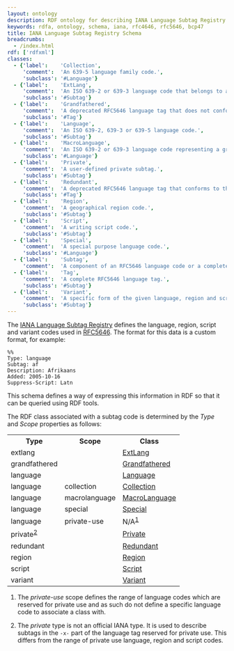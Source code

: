 ```yaml
---
layout: ontology
description: RDF ontology for describing IANA Language Subtag Registry data.
keywords: rdfa, ontology, schema, iana, rfc4646, rfc5646, bcp47
title: IANA Language Subtag Registry Schema
breadcrumbs:
  - /index.html
rdf: ['rdfxml']
classes:
  - {'label':    'Collection',
     'comment':  'An 639-5 language family code.',
     'subclass': '#Language'}
  - {'label':    'ExtLang',
     'comment':  'An ISO 639-2 or 639-3 language code that belongs to a macrolanguage.',
     'subclass': '#Subtag'}
  - {'label':    'Grandfathered',
     'comment':  'A deprecated RFC5646 language tag that does not conform to the RFC5646 syntax.',
     'subclass': '#Tag'}
  - {'label':    'Language',
     'comment':  'An ISO 639-2, 639-3 or 639-5 language code.',
     'subclass': '#Subtag'}
  - {'label':    'MacroLanguage',
     'comment':  'An ISO 639-2 or 639-3 language code representing a group of languages.',
     'subclass': '#Language'}
  - {'label':    'Private',
     'comment':  'A user-defined private subtag.',
     'subclass': '#Subtag'}
  - {'label':    'Redundant',
     'comment':  'A deprecated RFC5646 language tag that conforms to the RFC5646 syntax.',
     'subclass': '#Tag'}
  - {'label':    'Region',
     'comment':  'A geographical region code.',
     'subclass': '#Subtag'}
  - {'label':    'Script',
     'comment':  'A writing script code.',
     'subclass': '#Subtag'}
  - {'label':    'Special',
     'comment':  'A special purpose language code.',
     'subclass': '#Language'}
  - {'label':    'Subtag',
     'comment':  'A component of an RFC5646 language code or a complete grandfathered/redundant tag.'}
  - {'label':    'Tag',
     'comment':  'A complete RFC5646 language tag.',
     'subclass': '#Subtag'}
  - {'label':    'Variant',
     'comment':  'A specific form of the given language, region and script.',
     'subclass': '#Subtag'}
---
```


The [IANA Language Subtag Registry](http://www.iana.org/assignments/language-subtag-registry)
defines the language, region, script and variant codes used in
[RFC5646](http://tools.ietf.org/rfc/rfc5646.txt). The format for this data is a
custom format, for example:

    %%
    Type: language
    Subtag: af
    Description: Afrikaans
    Added: 2005-10-16
    Suppress-Script: Latn

This schema defines a way of expressing this information in RDF so that it can
be queried using RDF tools.

The RDF class associated with a subtag code is determined by the _Type_ and
_Scope_ properties as follows:

<table class="data">
<tr><th>Type</th><th>Scope</th><th>Class</th></tr>
<tr><td>extlang</td><td></td><td><a href="#ExtLang">ExtLang</a></td></tr>
<tr><td>grandfathered</td><td></td><td><a href="#Grandfathered">Grandfathered</a></td></tr>
<tr><td>language</td><td></td><td><a href="#Language">Language</a></td></tr>
<tr><td>language</td><td>collection</td><td><a href="#Collection">Collection</a></td></tr>
<tr><td>language</td><td>macrolanguage</td><td><a href="#MacroLanguage">MacroLanguage</a></td></tr>
<tr><td>language</td><td>special</td><td><a href="#Special">Special</a></td></tr>
<tr><td>language</td><td>private-use</td><td>N/A<sup><a href="#note1">1</a></sup></td></tr>
<tr><td>private<sup><a href="#note2">2</a></sup></td><td></td><td><a href="#Private">Private</a></td></tr>
<tr><td>redundant</td><td></td><td><a href="#Redundant">Redundant</a></td></tr>
<tr><td>region</td><td></td><td><a href="#Region">Region</a></td></tr>
<tr><td>script</td><td></td><td><a href="#Script">Script</a></td></tr>
<tr><td>variant</td><td></td><td><a href="#Variant">Variant</a></td></tr>
</table>

<ol>
<li id="note1">
<p>The <em>private-use</em> scope defines the range of language codes which are reserved for private use and as such do not define a specific language code to associate a class with.</p>
</li>
<li id="note2">
<p>The <em>private</em> type is not an official IANA type. It is used to describe subtags in the <code>-x-</code> part of the language tag reserved for private use. This differs from the range of private use language, region and script codes.</p>
</li>
</ol>
